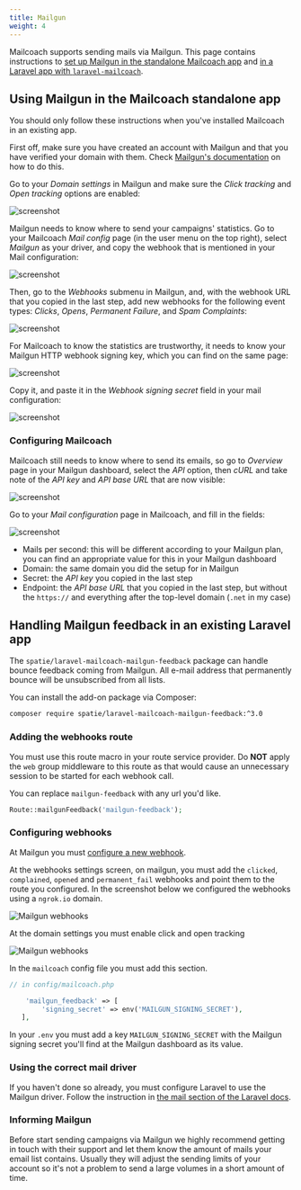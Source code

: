 ```yaml
---
title: Mailgun
weight: 4
---
```


Mailcoach supports sending mails via Mailgun. This page contains instructions to [set up Mailgun in the standalone Mailcoach app](/docs/laravel-mailcoach/v4/mail-configuration/mailgun#using-mailgun-in-the-mailcoach-standalone-app) and [in a Laravel app with `laravel-mailcoach`](/docs/laravel-mailcoach/v4/mail-configuration/mailgun#handling-mailgun-feedback-in-an-existing-laravel-app).

## Using Mailgun in the Mailcoach standalone app

You should only follow these instructions when you've installed Mailcoach in an existing app.

First off, make sure you have created an account with Mailgun and that you have verified your domain with them. Check [Mailgun's documentation](https://documentation.mailgun.com/en/latest/user_manual.html#verifying-your-domain) on how to do this.

Go to your _Domain settings_ in Mailgun and make sure the _Click tracking_ and _Open tracking_ options are enabled:

![screenshot](/docs/laravel-mailcoach/v4/images/mailgun-domain-settings.png)

Mailgun needs to know where to send your campaigns' statistics. Go to your Mailcoach _Mail config_ page (in the user menu on the top right), select _Mailgun_ as your driver, and copy the webhook that is mentioned in your Mail configuration:

![screenshot](/docs/laravel-mailcoach/v4/images/mail-configuration/mailgun-copy-webhook.png)

Then, go to the _Webhooks_ submenu in Mailgun, and, with the webhook URL that you copied in the last step, add new webhooks for the following event types: _Clicks_, _Opens_, _Permanent Failure_, and _Spam Complaints_:

![screenshot](/docs/laravel-mailcoach/v4/images/mailgun-webhooks.png)

For Mailcoach to know the statistics are trustworthy, it needs to know your Mailgun HTTP webhook signing key, which you can find on the same page:

![screenshot](/docs/laravel-mailcoach/v4/images/mail-configuration/mailgun-copy-webhook-signing-key.png)

Copy it, and paste it in the _Webhook signing secret_ field in your mail configuration:

![screenshot](/docs/laravel-mailcoach/v4/images/mail-configuration/mailgun-copy-webhook-signing-key.png)

### Configuring Mailcoach

Mailcoach still needs to know where to send its emails, so go to _Overview_ page in your Mailgun dashboard, select the _API_ option, then _cURL_ and take note of the _API key_ and _API base URL_ that are now visible:

![screenshot](/docs/laravel-mailcoach/v4/images/mail-configuration/mailgun-api-key.png)

Go to your _Mail configuration_ page in Mailcoach, and fill in the fields:

![screenshot](/docs/laravel-mailcoach/v4/images/mail-configuration/mailgun-setup-mail-config.png)

- Mails per second: this will be different according to your Mailgun plan, you can find an appropriate value for this in your Mailgun dashboard
- Domain: the same domain you did the setup for in Mailgun
- Secret: the _API key_ you copied in the last step
- Endpoint: the _API base URL_ that you copied in the last step, but without the `https://` and everything after the top-level domain (`.net` in my case)

## Handling Mailgun feedback in an existing Laravel app

The `spatie/laravel-mailcoach-mailgun-feedback` package can handle bounce feedback coming from Mailgun. All e-mail address that permanently bounce will be unsubscribed from all lists.

You can install the add-on package via Composer:

```bash
composer require spatie/laravel-mailcoach-mailgun-feedback:^3.0
```

### Adding the webhooks route

You must use this route macro in your route service provider. Do **NOT** apply the `web` group middleware to this route as that would cause an unnecessary session to be started for each webhook call.

You can replace `mailgun-feedback` with any url you'd like.


```php
Route::mailgunFeedback('mailgun-feedback');
```

### Configuring webhooks

At Mailgun you must [configure a new webhook](https://www.mailgun.com/blog/a-guide-to-using-mailguns-webhooks/).

At the webhooks settings screen, on mailgun, you must add the `clicked`, `complained`, `opened` and `permanent_fail` webhooks and point them to the route you configured. In the screenshot below we configured the webhooks using a `ngrok.io` domain.

![Mailgun webhooks](/docs/laravel-mailcoach/v4/images/mailgun-webhooks.png)

At the domain settings you must enable click and open tracking

![Mailgun webhooks](/docs/laravel-mailcoach/v4/images/mailgun-domain-settings.png)


In the `mailcoach` config file you must add this section.

```php
// in config/mailcoach.php

    'mailgun_feedback' => [
        'signing_secret' => env('MAILGUN_SIGNING_SECRET'),
   ],
```

In your `.env` you must add a key `MAILGUN_SIGNING_SECRET` with the Mailgun signing secret you'll find at the Mailgun dashboard as its value.

### Using the correct mail driver

If you haven't done so already, you must configure Laravel to use the Mailgun driver. Follow the instruction in [the mail section of the Laravel docs](https://laravel.com/docs/7.x/mail#driver-prerequisites).

### Informing Mailgun

Before start sending campaigns via Mailgun we highly recommend getting in touch with their support and let them know the amount of mails your email list contains. Usually they will adjust the sending limits of your account so it's not a problem to send a large volumes in a short amount of time.
